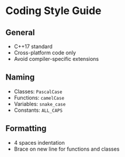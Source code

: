 # Coding Style Guide

## General
- C++17 standard
- Cross-platform code only
- Avoid compiler-specific extensions

## Naming
- Classes: `PascalCase`
- Functions: `camelCase`
- Variables: `snake_case`
- Constants: `ALL_CAPS`

## Formatting
- 4 spaces indentation
- Brace on new line for functions and classes
